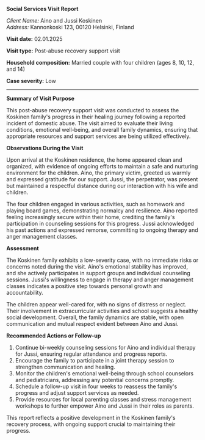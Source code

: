 **Social Services Visit Report**

*Client Name:* Aino and Jussi Koskinen  
*Address:* Kannonkoski 123, 00120 Helsinki, Finland  

**Visit date:** 02.01.2025

**Visit type:** Post-abuse recovery support visit

**Household composition:** Married couple with four children (ages 8, 10, 12, and 14)

**Case severity:** Low

---

**Summary of Visit Purpose**

This post-abuse recovery support visit was conducted to assess the Koskinen family's progress in their healing journey following a reported incident of domestic abuse. The visit aimed to evaluate their living conditions, emotional well-being, and overall family dynamics, ensuring that appropriate resources and support services are being utilized effectively.

**Observations During the Visit**

Upon arrival at the Koskinen residence, the home appeared clean and organized, with evidence of ongoing efforts to maintain a safe and nurturing environment for the children. Aino, the primary victim, greeted us warmly and expressed gratitude for our support. Jussi, the perpetrator, was present but maintained a respectful distance during our interaction with his wife and children.

The four children engaged in various activities, such as homework and playing board games, demonstrating normalcy and resilience. Aino reported feeling increasingly secure within their home, crediting the family's participation in counseling sessions for this progress. Jussi acknowledged his past actions and expressed remorse, committing to ongoing therapy and anger management classes.

**Assessment**

The Koskinen family exhibits a low-severity case, with no immediate risks or concerns noted during the visit. Aino's emotional stability has improved, and she actively participates in support groups and individual counseling sessions. Jussi's willingness to engage in therapy and anger management classes indicates a positive step towards personal growth and accountability.

The children appear well-cared for, with no signs of distress or neglect. Their involvement in extracurricular activities and school suggests a healthy social development. Overall, the family dynamics are stable, with open communication and mutual respect evident between Aino and Jussi.

**Recommended Actions or Follow-up**

1. Continue bi-weekly counseling sessions for Aino and individual therapy for Jussi, ensuring regular attendance and progress reports.
2. Encourage the family to participate in a joint therapy session to strengthen communication and healing.
3. Monitor the children's emotional well-being through school counselors and pediatricians, addressing any potential concerns promptly.
4. Schedule a follow-up visit in four weeks to reassess the family's progress and adjust support services as needed.
5. Provide resources for local parenting classes and stress management workshops to further empower Aino and Jussi in their roles as parents.

This report reflects a positive development in the Koskinen family's recovery process, with ongoing support crucial to maintaining their progress.